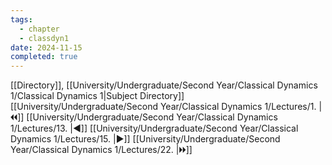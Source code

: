 ```yaml
---
tags:
  - chapter
  - classdyn1
date: 2024-11-15
completed: true
---
```

[[Directory]], [[University/Undergraduate/Second Year/Classical Dynamics 1/Classical Dynamics 1|Subject Directory]]
[[University/Undergraduate/Second Year/Classical Dynamics 1/Lectures/1. |🞀🞀]] [[University/Undergraduate/Second Year/Classical Dynamics 1/Lectures/13. |◀]] [[University/Undergraduate/Second Year/Classical Dynamics 1/Lectures/15. |▶]] [[University/Undergraduate/Second Year/Classical Dynamics 1/Lectures/22. |🞂🞂]]
# 
## 
### 